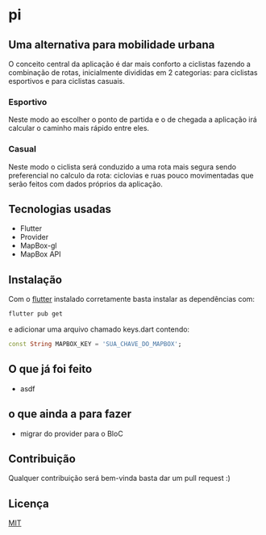 # pi

## Uma alternativa para mobilidade urbana 
O conceito central da aplicação é dar mais conforto a ciclistas fazendo a combinação de rotas, inicialmente divididas em 2 categorias: para ciclistas esportivos e para ciclistas casuais.

### Esportivo 
Neste modo ao escolher o ponto de partida e o de chegada a aplicação irá calcular o caminho mais rápido entre eles.

### Casual
Neste modo o ciclista será conduzido a uma rota mais segura sendo preferencial no calculo da rota: ciclovias e ruas pouco movimentadas que serão feitos com dados próprios da aplicação.

## Tecnologias usadas 
- Flutter 
- Provider 
- MapBox-gl
- MapBox API


## Instalação
Com o [flutter](https://flutter.dev/docs/get-started/install) instalado corretamente basta instalar as dependências com:


```bash
flutter pub get
```

e adicionar uma arquivo chamado keys.dart contendo:
```dart
const String MAPBOX_KEY = 'SUA_CHAVE_DO_MAPBOX';

```

## O que já foi feito
- asdf

## o que ainda a para fazer 
- migrar do provider para o BloC
## Contribuição
Qualquer contribuição será bem-vinda basta dar um pull request :)

## Licença
[MIT](https://choosealicense.com/licenses/mit/)
